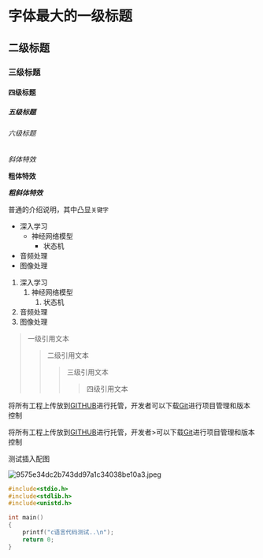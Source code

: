 # 字体最大的一级标题

## 二级标题

### 三级标题

#### 四级标题

##### 五级标题

###### 六级标题

*斜体特效*

**粗体特效**

***粗斜体特效***

普通的介绍说明，其中凸显`关键字`

* 深入学习
  * 神经网络模型
    * 状态机
* 音频处理
* 图像处理

1. 深入学习
	1. 神经网络模型
		1. 状态机
2. 音频处理
3. 图像处理

> 一级引用文本
>> 二级引用文本
>>> 三级引用文本
>>>> 四级引用文本

将所有工程上传放到[GITHUB](https://www.github.com "github官方网站")进行托管，开发者可以下载[Git](https://www.git-scm.com/downloads "Git下载")进行项目管理和版本控制

将所有工程上传放到[GITHUB][1]进行托管，开发者>可以下载[Git][2]进行项目管理和版本控制

[1]:https://www.github.com "github官方网站"
[2]:https://www.git-scm.com/downloads "Git下载"

测试插入配图

![9575e34dc2b743dd97a1c34038be10a3.jpeg](https://i.loli.net/2021/11/25/Nk2JPfXrtK4p5Cc.jpg)

```c
#include<stdio.h>
#include<stdlib.h>
#include<unistd.h>

int main()
{
	printf("c语言代码测试..\n");
	return 0;
}
```

